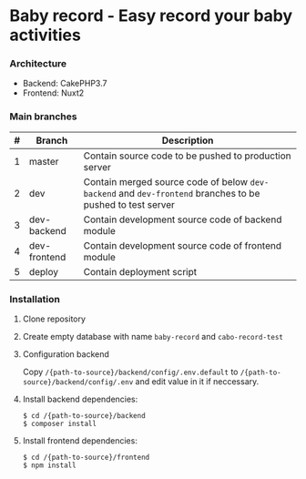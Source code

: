 # Baby record - Easy record your baby activities

### Architecture

* Backend: CakePHP3.7
* Frontend: Nuxt2

### Main branches

| #   | Branch | Description |
| --- | --- | --- |
| 1   | master | Contain source code to be pushed to production server |
| 2   | dev | Contain merged source code of below `dev-backend` and `dev-frontend` branches to be pushed to test server |
| 3   | dev-backend | Contain development source code of backend module |
| 4   | dev-frontend | Contain development source code of frontend module |
| 5   | deploy | Contain deployment script |

### Installation

1. Clone repository

1. Create empty database with name `baby-record` and `cabo-record-test`

1. Configuration backend

    Copy `/{path-to-source}/backend/config/.env.default` to `/{path-to-source}/backend/config/.env` and edit value in it if neccessary.

1. Install backend dependencies:

    ~~~
    $ cd /{path-to-source}/backend
    $ composer install
    ~~~

1. Install frontend dependencies:

    ~~~
    $ cd /{path-to-source}/frontend
    $ npm install
    ~~~

